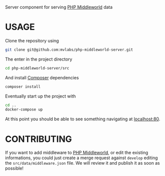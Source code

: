 Server component for serving [PHP Middleworld](http://www.php-middleworld.com/) data

# USAGE

Clone the repository using

```bash
git clone git@github.com:mvlabs/php-middleworld-server.git
```

The enter in the project directory

```bash
cd php-middleworld-server/src
```

And install [Composer](https://getcomposer.org/) dependencies

```bash
composer install
```

Eventually start up the project with

```bash
cd ..
docker-compose up
```

At this point you should be able to see something navigating at [localhost:80](http://localhost/).

# CONTRIBUTING

If you want to add middleware to [PHP Middleworld](http://www.php-middleworld.com/), or
edit the existing informations, you could just create a merge request against `develop`
editing the `src/data/middleware.json` file. We will review it and publish it as soon
as possible!
